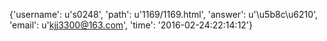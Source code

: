 {'username': u's0248', 'path': u'1169/1169.html', 'answer': u'\u5b8c\u6210', 'email': u'kjj3300@163.com', 'time': '2016-02-24:22:14:12'}